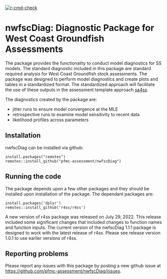 [![r-cmd-check](https://github.com/pfmc-assessment/nwfscDiag/actions/workflows/r-cmd-check.yml/badge.svg)](https://github.com/pfmc-assessment/nwfscDiag/actions/workflows/r-cmd-check.yml)

# nwfscDiag: Diagnostic Package for West Coast Groundfish Assessments

The package provides the functionality to conduct model diagnostics for SS models.  The standard diagnostic included in this package are standard required analysis for West Coast Groundfish stock assessments.  The package was designed to perform model diagnostics and create plots and tables in a standardized format. The standardized approach will facilitate the use of these outputs in the assessment template approach [sa4ss](https://github.com/pfmc-assessment/sa4ss).

The diagnostics created by the package are:
- jitter runs to ensure model convergence at the MLE
- retrospective runs to examine model sensitivity to recent data 
- likelihood profiles across parameters 

## Installation

nwfscDiag can be installed via github:
```
install.packages("remotes")
remotes::install_github("pfmc-assessment/nwfscDiag")
```
## Running the code
The package depends upon a few other packages and they should be installed upon installation of the package. The dependant packages are:
```
install.packages('dplyr')
remotes::install_github('r4ss/r4ss')
```
A new version of r4ss package was released on July 29, 2022. This release included some significant changes that included changes to function names and function inputs.  The current version of the nwfscDiag 1.1.1 package is designed to work with the latest release of r4ss. Please see release version 1.0.1 to use earlier versions of r4ss. 

## Reporting problems

Please report any issues with this package by posting a new github issue at <https://github.com/pfmc-assessment/nwfscDiag/issues>. 
